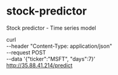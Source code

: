 # stock-predictor
Stock predictor - Time series model

curl \
    --header "Content-Type: application/json" \
    --request POST \
    --data '{"ticker":"MSFT", "days":7}' \
    http://35.88.41.214/predict
